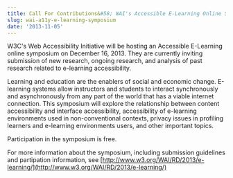 ```yaml
---
title: Call For Contributions&#58; WAI's Accessible E-Learning Online Symposium
slug: wai-a11y-e-learning-symposium
date: '2013-11-05'
---
```

W3C's Web Accessibility Initiative will be hosting an Accessible E-Learning
online symposium on December 16, 2013. They are currently inviting submission of
new research, ongoing research, and analysis of past research related to e-learning accessibility.

Learning and education are the enablers of social and economic change. E-learning
systems allow instructors and students to interact synchronously and asynchronously
from any part of the world that has a viable internet connection. This symposium will
explore the relationship between content accessibility and interface accessibility,
accessibility of e-learning environments used in non-conventional contexts,
privacy issues in profiling learners and e-learning environments users, and other important topics.

Participation in the symposium is free.

For more information about the symposium, including submission guidelines and partipation information, see
[http://www.w3.org/WAI/RD/2013/e-learning/](http://www.w3.org/WAI/RD/2013/e-learning/)

